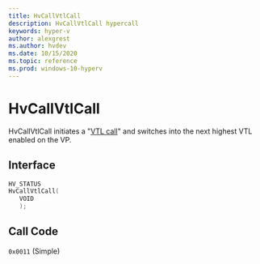 ```yaml
---
title: HvCallVtlCall
description: HvCallVtlCall hypercall
keywords: hyper-v
author: alexgrest
ms.author: hvdev
ms.date: 10/15/2020
ms.topic: reference
ms.prod: windows-10-hyperv
---
```


# HvCallVtlCall

HvCallVtlCall initiates a "[VTL call](../vsm.md#vtl-call)" and switches into the next highest VTL enabled on the VP.

## Interface

 ```c
HV_STATUS
HvCallVtlCall(
    VOID
    );
 ```

## Call Code

`0x0011` (Simple)